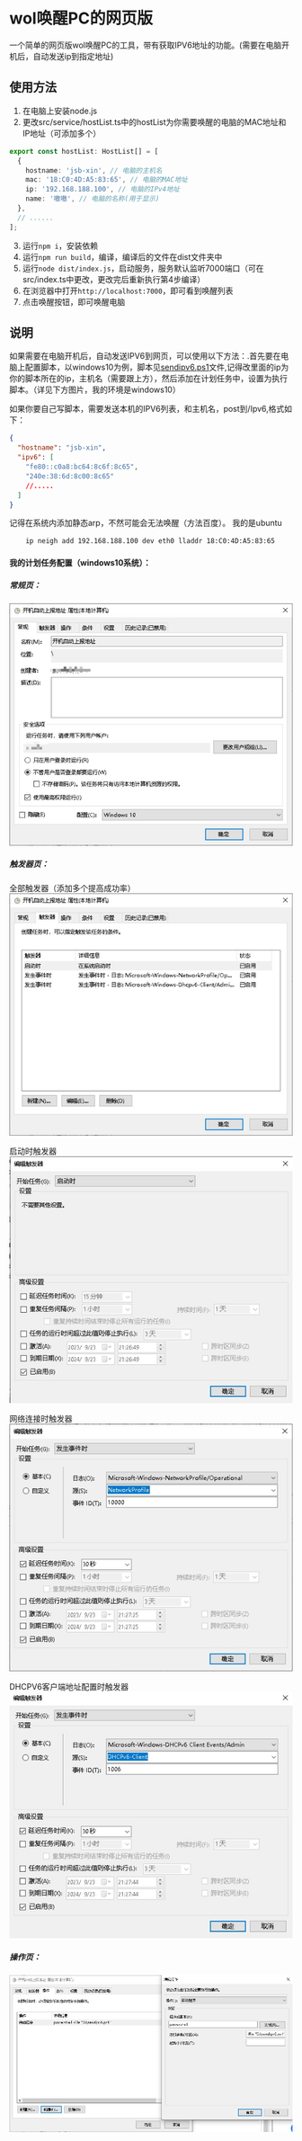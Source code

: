 # wol唤醒PC的网页版

一个简单的网页版wol唤醒PC的工具，带有获取IPV6地址的功能。(需要在电脑开机后，自动发送ip到指定地址)

## 使用方法

1. 在电脑上安装node.js
2. 更改src/service/hostList.ts中的hostList为你需要唤醒的电脑的MAC地址和IP地址（可添加多个）

```typescript
export const hostList: HostList[] = [
  {
    hostname: 'jsb-xin', // 电脑的主机名
    mac: '18:C0:4D:A5:83:65', // 电脑的MAC地址
    ip: '192.168.188.100', // 电脑的IPv4地址
    name: '嗷嗷', // 电脑的名称(用于显示)
  },
  // ......
];
```

3. 运行`npm i`，安装依赖
4. 运行`npm run build`，编译，编译后的文件在dist文件夹中
5. 运行`node dist/index.js`，启动服务，服务默认监听7000端口（可在src/index.ts中更改，更改完后重新执行第4步编译）
6. 在浏览器中打开`http://localhost:7000`，即可看到唤醒列表
7. 点击唤醒按钮，即可唤醒电脑

## 说明

如果需要在电脑开机后，自动发送IPV6到网页，可以使用以下方法：.首先要在电脑上配置脚本，以windows10为例，脚本见[sendipv6.ps1](sendipv6.ps1)文件,记得改里面的ip为你的脚本所在的ip，主机名（需要跟上方），然后添加在计划任务中，设置为执行脚本。（详见下方图片，我的环境是windows10）

如果你要自己写脚本，需要发送本机的IPV6列表，和主机名，post到/Ipv6,格式如下：

```json
{
  "hostname": "jsb-xin",
  "ipv6": [
    "fe80::c0a8:bc64:8c6f:8c65",
    "240e:38:6d:8c00:8c65"
    //.....
  ]
}
```

记得在系统内添加静态arp，不然可能会无法唤醒（方法百度）。
我的是ubuntu

```bash
    ip neigh add 192.168.188.100 dev eth0 lladdr 18:C0:4D:A5:83:65
```

#### 我的计划任务配置（windows10系统）：

##### 常规页：

![常规](img/常规.jpg)

##### 触发器页：

全部触发器（添加多个提高成功率）
![触发器](img/触发器1.jpg)

启动时触发器
![触发器](img/触发器2.jpg)

网络连接时触发器
![触发器](img/触发器3.jpg)

DHCPV6客户端地址配置时触发器
![触发器](img/触发器4.jpg)

##### 操作页：

![操作](img/操作.jpg)
